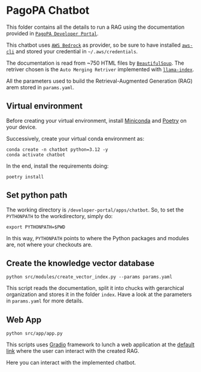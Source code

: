 # PagoPA Chatbot

This folder contains all the details to run a RAG using the documentation provided in [`PagoPA Developer Portal`](https://developer.pagopa.it/).

This chatbot uses [`AWS Bedrock`](https://aws.amazon.com/bedrock/) as provider, so be sure to have installed [`aws-cli`](https://docs.aws.amazon.com/cli/latest/userguide/getting-started-install.html) and stored your credential in `~/.aws/credentials`.

The documentation is read from ~750 HTML files by [`BeautifulSoup`](https://pypi.org/project/beautifulsoup4/). The retriver chosen is the `Auto Merging Retriver` implemented with [`llama-index`](https://docs.llamaindex.ai/en/stable/).

All the parameters used to build the Retrieval-Augmented Generation (RAG) arem stored in `params.yaml`.

## Virtual environment

Before creating your virtual environment, install [Miniconda](https://docs.anaconda.com/miniconda/#quick-command-line-install) and [Poetry](https://python-poetry.org/docs/main#installation) on your device.

Successively, create your virtual conda environment as:

    conda create -n chatbot python=3.12 -y
    conda activate chatbot

In the end, install the requirements doing:

    poetry install

## Set python path

The working directory is `/developer-portal/apps/chatbot`. So, to set the `PYTHONPATH` to the workdirectory, simply do:

    export PYTHONPATH=$PWD

In this way, `PYTHONPATH` points to where the Python packages and modules are, not where your checkouts are. 

## Create the knowledge vector database

    python src/modules/create_vector_index.py --params params.yaml

This script reads the documentation, split it into chucks with gerarchical organization and stores it in the folder `index`. Have a look at the parameters in `params.yaml` for more details.

## Web App

    python src/app/app.py

This scripts uses [Gradio](https://www.gradio.app/) framework to lunch a web application at the [default link](http://127.0.0.1:7860) where the user can interact with the created RAG. 

Here you can interact with the implemented chatbot.
